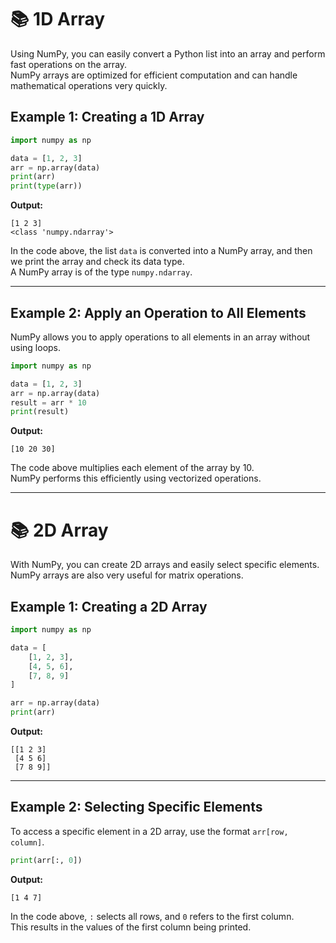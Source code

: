 # 📚 1D Array

Using NumPy, you can easily convert a Python list into an array and perform fast operations on the array.  
NumPy arrays are optimized for efficient computation and can handle mathematical operations very quickly.

## Example 1: Creating a 1D Array

```python
import numpy as np

data = [1, 2, 3]
arr = np.array(data)
print(arr)
print(type(arr))
```

**Output:**
```
[1 2 3]
<class 'numpy.ndarray'>
```

In the code above, the list `data` is converted into a NumPy array, and then we print the array and check its data type.  
A NumPy array is of the type `numpy.ndarray`.

---

## Example 2: Apply an Operation to All Elements

NumPy allows you to apply operations to all elements in an array without using loops.

```python
import numpy as np

data = [1, 2, 3]
arr = np.array(data)
result = arr * 10
print(result)
```

**Output:**
```
[10 20 30]
```

The code above multiplies each element of the array by 10.  
NumPy performs this efficiently using vectorized operations.

---

# 📚 2D Array

With NumPy, you can create 2D arrays and easily select specific elements.  
NumPy arrays are also very useful for matrix operations.

## Example 1: Creating a 2D Array

```python
import numpy as np

data = [
    [1, 2, 3],
    [4, 5, 6],
    [7, 8, 9]
]

arr = np.array(data)
print(arr)
```

**Output:**
```
[[1 2 3]
 [4 5 6]
 [7 8 9]]
```

---

## Example 2: Selecting Specific Elements

To access a specific element in a 2D array, use the format `arr[row, column]`.

```python
print(arr[:, 0])
```

**Output:**
```
[1 4 7]
```

In the code above, `:` selects all rows, and `0` refers to the first column.  
This results in the values of the first column being printed.
